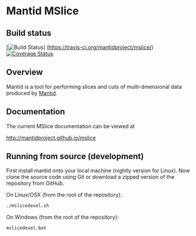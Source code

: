 # Mantid MSlice

## Build status
[![Build Status](https://travis-ci.org/mantidproject/mslice.svg?branch=master)] (https://travis-ci.org/mantidproject/mslice/)
[![Coverage Status](https://coveralls.io/repos/github/mantidproject/mslice/badge.svg?branch=master)](https://coveralls.io/github/mantidproject/mslice?branch=master)

## Overview

Mantid is a tool for performing slices and cuts of multi-dmensional data produced by
[Mantid](http://www.mantidproject.org).

## Documentation

The current MSlice documentation can be viewed at

http://mantidproject.github.io/mslice

## Running from source (development)

First install mantid onto your local machine (nightly version for Linux). Now clone the source code using Git or download a zipped version of the repository from GitHub.

On Linux/OSX (from the root of the repository):

```sh
./mslicedevel.sh
```

On Windows (from the root of the repository):

```sh
mslicedevel.bat
```
